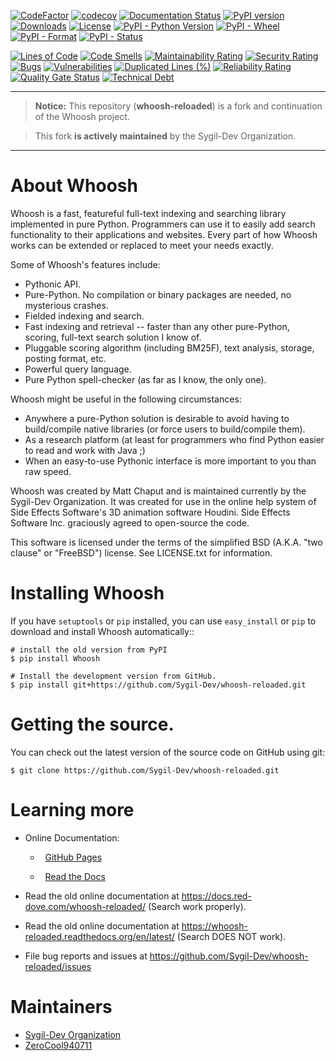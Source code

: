 [![CodeFactor](https://www.codefactor.io/repository/github/sygil-dev/whoosh-reloaded/badge/main)](https://www.codefactor.io/repository/github/sygil-dev/whoosh-reloaded/overview/main)
[![codecov](https://codecov.io/gh/Sygil-Dev/whoosh-reloaded/graph/badge.svg?token=O3Z2DFB8UA)](https://codecov.io/gh/Sygil-Dev/whoosh-reloaded)
[![Documentation Status](https://readthedocs.org/projects/whoosh-reloaded/badge/?version=latest)](https://whoosh-reloaded.readthedocs.io/en/latest/?badge=latest)
[![PyPI version](https://badge.fury.io/py/Whoosh-Reloaded.svg)](https://badge.fury.io/py/Whoosh-Reloaded) [![Downloads](https://pepy.tech/badge/whoosh-reloaded)](https://pepy.tech/project/whoosh-reloaded) [![License](https://img.shields.io/pypi/l/Whoosh-Reloaded)](https://pypi.org/project/Whoosh-Reloaded/) [![PyPI - Python Version](https://img.shields.io/pypi/pyversions/Whoosh-Reloaded)](https://pypi.org/project/Whoosh-Reloaded/) [![PyPI - Wheel](https://img.shields.io/pypi/wheel/Whoosh-Reloaded)](https://pypi.org/project/Whoosh-Reloaded/) [![PyPI - Format](https://img.shields.io/pypi/format/Whoosh-Reloaded)](https://pypi.org/project/Whoosh-Reloaded/) [![PyPI - Status](https://img.shields.io/pypi/status/Whoosh-Reloaded)](https://pypi.org/project/Whoosh-Reloaded/)

[![Lines of Code](https://sonarcloud.io/api/project_badges/measure?project=Sygil-Dev_whoosh-reloaded&metric=ncloc)](https://sonarcloud.io/summary/new_code?id=Sygil-Dev_whoosh-reloaded)
[![Code Smells](https://sonarcloud.io/api/project_badges/measure?project=Sygil-Dev_whoosh-reloaded&metric=code_smells)](https://sonarcloud.io/summary/new_code?id=Sygil-Dev_whoosh-reloaded)
[![Maintainability Rating](https://sonarcloud.io/api/project_badges/measure?project=Sygil-Dev_whoosh-reloaded&metric=sqale_rating)](https://sonarcloud.io/summary/new_code?id=Sygil-Dev_whoosh-reloaded)
[![Security Rating](https://sonarcloud.io/api/project_badges/measure?project=Sygil-Dev_whoosh-reloaded&metric=security_rating)](https://sonarcloud.io/summary/new_code?id=Sygil-Dev_whoosh-reloaded)
[![Bugs](https://sonarcloud.io/api/project_badges/measure?project=Sygil-Dev_whoosh-reloaded&metric=bugs)](https://sonarcloud.io/summary/new_code?id=Sygil-Dev_whoosh-reloaded)
[![Vulnerabilities](https://sonarcloud.io/api/project_badges/measure?project=Sygil-Dev_whoosh-reloaded&metric=vulnerabilities)](https://sonarcloud.io/summary/new_code?id=Sygil-Dev_whoosh-reloaded)
[![Duplicated Lines (%)](https://sonarcloud.io/api/project_badges/measure?project=Sygil-Dev_whoosh-reloaded&metric=duplicated_lines_density)](https://sonarcloud.io/summary/new_code?id=Sygil-Dev_whoosh-reloaded)
[![Reliability Rating](https://sonarcloud.io/api/project_badges/measure?project=Sygil-Dev_whoosh-reloaded&metric=reliability_rating)](https://sonarcloud.io/summary/new_code?id=Sygil-Dev_whoosh-reloaded)
[![Quality Gate Status](https://sonarcloud.io/api/project_badges/measure?project=Sygil-Dev_whoosh-reloaded&metric=alert_status)](https://sonarcloud.io/summary/new_code?id=Sygil-Dev_whoosh-reloaded)
[![Technical Debt](https://sonarcloud.io/api/project_badges/measure?project=Sygil-Dev_whoosh-reloaded&metric=sqale_index)](https://sonarcloud.io/summary/new_code?id=Sygil-Dev_whoosh-reloaded)


--------------------------------------

> **Notice:** This repository (**whoosh-reloaded**) is a fork and continuation of the Whoosh project.


> This fork **is actively maintained** by the Sygil-Dev Organization.

--------------------------------------

About Whoosh
============

Whoosh is a fast, featureful full-text indexing and searching library
implemented in pure Python. Programmers can use it to easily add search
functionality to their applications and websites. Every part of how Whoosh
works can be extended or replaced to meet your needs exactly.

Some of Whoosh's features include:

* Pythonic API.
* Pure-Python. No compilation or binary packages are needed, no mysterious crashes.
* Fielded indexing and search.
* Fast indexing and retrieval -- faster than any other pure-Python, scoring,
  full-text search solution I know of.
* Pluggable scoring algorithm (including BM25F), text analysis, storage,
  posting format, etc.
* Powerful query language.
* Pure Python spell-checker (as far as I know, the only one). 

Whoosh might be useful in the following circumstances:

* Anywhere a pure-Python solution is desirable to avoid having to build/compile
  native libraries (or force users to build/compile them).
* As a research platform (at least for programmers who find Python easier to
  read and work with Java ;)
* When an easy-to-use Pythonic interface is more important to you than raw
  speed. 

Whoosh was created by Matt Chaput and is maintained currently by the Sygil-Dev Organization. It was created for use in the online help system of Side Effects Software's 3D animation software Houdini. Side Effects Software Inc. graciously agreed to open-source the code.

This software is licensed under the terms of the simplified BSD (A.K.A. "two
clause" or "FreeBSD") license. See LICENSE.txt for information.

Installing Whoosh
=================

If you have ``setuptools`` or ``pip`` installed, you can use ``easy_install``
or ``pip`` to download and install Whoosh automatically::

    # install the old version from PyPI
    $ pip install Whoosh
    
    # Install the development version from GitHub.
    $ pip install git+https://github.com/Sygil-Dev/whoosh-reloaded.git

Getting the source.
==================

You can check out the latest version of the source code on GitHub using git:

    $ git clone https://github.com/Sygil-Dev/whoosh-reloaded.git

Learning more
=============

* Online Documentation:
  
  *   [GitHub Pages](https://sygil-dev.github.io/whoosh-reloaded/)
  
  *   [Read the Docs](https://whoosh-reloaded.readthedocs.io/en/latest/) 

* Read the old online documentation at https://docs.red-dove.com/whoosh-reloaded/ (Search work properly).

* Read the old online documentation at https://whoosh-reloaded.readthedocs.org/en/latest/ (Search DOES NOT work).

* File bug reports and issues at https://github.com/Sygil-Dev/whoosh-reloaded/issues


Maintainers
===========

* [Sygil-Dev Organization](https://github.com/Sygil-Dev)
* [ZeroCool940711](https://github.com/ZeroCool940711)
